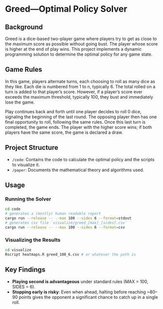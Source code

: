 # Greed—Optimal Policy Solver

## Background

Greed is a dice-based two-player game where players try to get as close to the maximum score as possible without going bust. The player whose score is higher at the end of play wins. This project implements a dynamic programming solution to determine the optimal policy for any game state.

## Game Rules

In this game, players alternate turns, each choosing to roll as many dice as they like. Each die is numbered from 1 to n, typically 6. The total rolled on a turn is added to that player’s score. However, if a player’s score ever exceeds the maximum threshold, typically 100, they bust and immediately lose the game.

Play continues back and forth until one player decides to roll 0 dice, signaling the beginning of the last round. The opposing player then has one final opportunity to roll, following the same rules. Once this last turn is completed, the game ends. The player with the higher score wins; if both players have the same score, the game is declared a draw.

## Project Structure

- `/code`: Contains the code to calculate the optimal policy and the scripts to visualize it.
- `/paper`: Documents the mathematical theory and algorithms used.

## Usage

### Running the Solver

```sh
cd code
# generates a (mostly) human readable report
cargo run --release -- --max 100 --sides 6 --format=stdout
# generates csv file `visualize/greed_[max]_[sides].csv`
cargo run --release -- --max 100 --sides 6 --format=csv
```

### Visualizing the Results

```sh
cd visualize
Rscript heatmaps.R greed_100_6.csv # or whatever the path is
```

## Key Findings

- **Playing second is advantageous** under standard rules (MAX = 100, SIDES = 6).
- **Stopping early is risky**: Even when ahead, halting before reaching ~80–90 points gives the opponent a significant chance to catch up in a single roll.
